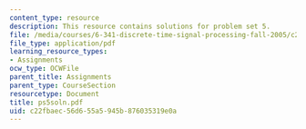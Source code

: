 ```yaml
---
content_type: resource
description: This resource contains solutions for problem set 5.
file: /media/courses/6-341-discrete-time-signal-processing-fall-2005/c22fbaec56d655a5945b876035319e0a_ps5soln.pdf
file_type: application/pdf
learning_resource_types:
- Assignments
ocw_type: OCWFile
parent_title: Assignments
parent_type: CourseSection
resourcetype: Document
title: ps5soln.pdf
uid: c22fbaec-56d6-55a5-945b-876035319e0a
---
```

